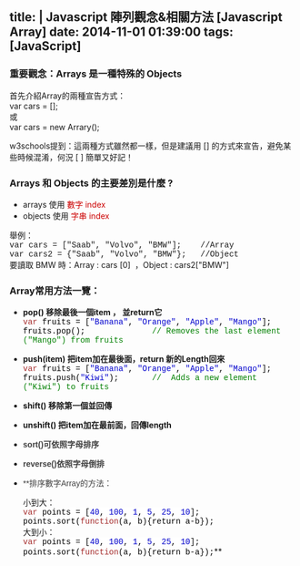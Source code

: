 title: |
	Javascript 陣列觀念&相關方法 [Javascript Array]
date: 2014-11-01 01:39:00
tags: [JavaScript]
---

<div>

### 重要觀念：Arrays 是一種特殊的 Objects

</div>

首先介紹Array的兩種宣告方式：  
var cars = [];  
或  
var cars = new Arrary();  
<a name="more"></a>  

<div style="orphans: 2; text-align: -webkit-auto; widows: 2;">w3schools提到：這兩種方式雖然都一樣，但是建議用 [] 的方式來宣告，避免某些時候混淆，何況 [ ] 簡單又好記！</div>

### Arrays 和 Objects 的主要差別是什麼 ?

<div>

*   arrays 使用 <span style="color: #cc0000;">數字 index</span>
*   objects 使用 <span style="color: #cc0000;">字串 index</span>

</div>

<div>舉例：</div>

<div>

<div><span style="font-family: Consolas, 'courier new'; font-size: 14px; orphans: 2; text-align: -webkit-auto; widows: 2;">var cars = ["Saab", "Volvo", "BMW"];    //Array</span></div>

</div>

<div>

<div><span style="font-family: Consolas, 'courier new'; font-size: 14px; orphans: 2; text-align: -webkit-auto; widows: 2;">var cars2 = {"Saab", "Volvo", "BMW"};   //Object</span></div>

</div>

<div>要讀取 BMW 時：Array : cars [0]  ，Object : cars2["BMW"]  

### Array常用方法一覽：

<div>

*   ****pop() 移除最後一個item ， 並return它  
    <span style="color: brown; font-family: Consolas, 'courier new'; font-weight: normal;">var</span><span style="color: black; font-family: Consolas, 'courier new'; font-weight: normal;"> fruits = [</span><span style="color: mediumblue; font-family: Consolas, 'courier new'; font-weight: normal;">"Banana"</span><span style="color: black; font-family: Consolas, 'courier new'; font-weight: normal;">, </span><span style="color: mediumblue; font-family: Consolas, 'courier new'; font-weight: normal;">"Orange"</span><span style="color: black; font-family: Consolas, 'courier new'; font-weight: normal;">, </span><span style="color: mediumblue; font-family: Consolas, 'courier new'; font-weight: normal;">"Apple"</span><span style="color: black; font-family: Consolas, 'courier new'; font-weight: normal;">, </span><span style="color: mediumblue; font-family: Consolas, 'courier new'; font-weight: normal;">"Mango"</span><span style="color: black; font-family: Consolas, 'courier new'; font-weight: normal;">];</span>  
    <span style="color: black; font-family: Consolas, 'courier new'; font-weight: normal;">fruits.pop();              </span><span style="color: green; font-family: Consolas, 'courier new'; font-weight: normal;">// Removes the last element ("Mango") from fruits</span>****

*   ******push(item) 把item加在最後面，return 新的Length回來  
    <span style="color: brown; font-family: Consolas, 'courier new'; font-weight: normal;">var</span><span style="color: black; font-family: Consolas, 'courier new'; font-weight: normal;"> fruits = [</span><span style="color: mediumblue; font-family: Consolas, 'courier new'; font-weight: normal;">"Banana"</span><span style="color: black; font-family: Consolas, 'courier new'; font-weight: normal;">, </span><span style="color: mediumblue; font-family: Consolas, 'courier new'; font-weight: normal;">"Orange"</span><span style="color: black; font-family: Consolas, 'courier new'; font-weight: normal;">, </span><span style="color: mediumblue; font-family: Consolas, 'courier new'; font-weight: normal;">"Apple"</span><span style="color: black; font-family: Consolas, 'courier new'; font-weight: normal;">, </span><span style="color: mediumblue; font-family: Consolas, 'courier new'; font-weight: normal;">"Mango"</span><span style="color: black; font-family: Consolas, 'courier new'; font-weight: normal;">];</span>  
    <span style="color: black; font-family: Consolas, 'courier new'; font-weight: normal;">fruits.push(</span><span style="color: mediumblue; font-family: Consolas, 'courier new'; font-weight: normal;">"Kiwi"</span><span style="color: black; font-family: Consolas, 'courier new'; font-weight: normal;">);       </span><span style="color: green; font-family: Consolas, 'courier new'; font-weight: normal;">//  Adds a new element ("Kiwi") to fruits</span>******

*   ****shift() 移除第一個並回傳****

*   ******unshift() 把item加在最前面，回傳length******

*   <span style="color: #404040; font-family: verdana, helvetica, arial, sans-serif;"><span style="font-size: 14px;">**sort()可依照字母排序**</span></span>

*   <span style="color: #404040; font-family: verdana, helvetica, arial, sans-serif;"><span style="font-size: 14px;">**reverse()依照字母倒排**</span></span>

*   <span style="color: #404040; font-family: verdana, helvetica, arial, sans-serif;"><span style="font-size: 14px;">**排序數字Array的方法：  

    小到大：  
    <span style="color: brown; font-family: Consolas, 'courier new'; font-weight: normal;">var</span><span style="background-color: white; color: black; font-family: Consolas, 'courier new'; font-weight: normal;"> points = [</span><span style="color: mediumblue; font-family: Consolas, 'courier new'; font-weight: normal;">40</span><span style="background-color: white; color: black; font-family: Consolas, 'courier new'; font-weight: normal;">, </span><span style="color: mediumblue; font-family: Consolas, 'courier new'; font-weight: normal;">100</span><span style="background-color: white; color: black; font-family: Consolas, 'courier new'; font-weight: normal;">, </span><span style="color: mediumblue; font-family: Consolas, 'courier new'; font-weight: normal;">1</span><span style="background-color: white; color: black; font-family: Consolas, 'courier new'; font-weight: normal;">, </span><span style="color: mediumblue; font-family: Consolas, 'courier new'; font-weight: normal;">5</span><span style="background-color: white; color: black; font-family: Consolas, 'courier new'; font-weight: normal;">, </span><span style="color: mediumblue; font-family: Consolas, 'courier new'; font-weight: normal;">25</span><span style="background-color: white; color: black; font-family: Consolas, 'courier new'; font-weight: normal;">, </span><span style="color: mediumblue; font-family: Consolas, 'courier new'; font-weight: normal;">10</span><span style="background-color: white; color: black; font-family: Consolas, 'courier new'; font-weight: normal;">];</span>  
    <span style="background-color: white; color: black; font-family: Consolas, 'courier new'; font-weight: normal;">points.sort(</span><span style="color: brown; font-family: Consolas, 'courier new'; font-weight: normal;">function</span><span style="background-color: white; color: black; font-family: Consolas, 'courier new'; font-weight: normal;">(a, b){return a-b});</span>  
    大到小：  
    <span style="color: brown; font-family: Consolas, 'courier new'; font-weight: normal;">var</span><span style="background-color: white; color: black; font-family: Consolas, 'courier new'; font-weight: normal;"> points = [</span><span style="color: mediumblue; font-family: Consolas, 'courier new'; font-weight: normal;">40</span><span style="background-color: white; color: black; font-family: Consolas, 'courier new'; font-weight: normal;">, </span><span style="color: mediumblue; font-family: Consolas, 'courier new'; font-weight: normal;">100</span><span style="background-color: white; color: black; font-family: Consolas, 'courier new'; font-weight: normal;">, </span><span style="color: mediumblue; font-family: Consolas, 'courier new'; font-weight: normal;">1</span><span style="background-color: white; color: black; font-family: Consolas, 'courier new'; font-weight: normal;">, </span><span style="color: mediumblue; font-family: Consolas, 'courier new'; font-weight: normal;">5</span><span style="background-color: white; color: black; font-family: Consolas, 'courier new'; font-weight: normal;">, </span><span style="color: mediumblue; font-family: Consolas, 'courier new'; font-weight: normal;">25</span><span style="background-color: white; color: black; font-family: Consolas, 'courier new'; font-weight: normal;">, </span><span style="color: mediumblue; font-family: Consolas, 'courier new'; font-weight: normal;">10</span><span style="background-color: white; color: black; font-family: Consolas, 'courier new'; font-weight: normal;">];</span>  
    <span style="background-color: white; color: black; font-family: Consolas, 'courier new'; font-weight: normal;">points.sort(</span><span style="color: brown; font-family: Consolas, 'courier new'; font-weight: normal;">function</span><span style="background-color: white; color: black; font-family: Consolas, 'courier new'; font-weight: normal;">(a, b){return b-a});</span>**</span></span>

</div>

</div>